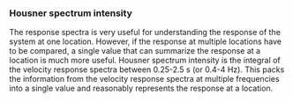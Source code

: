 ### Housner spectrum intensity

The response spectra is very useful for understanding the response of the system at one
location. However, if the response at multiple locations have to be compared, a single value that can
summarize the response at a location is much more useful. Housner spectrum intensity is the integral
of the velocity response spectra between 0.25-2.5 s (or 0.4-4 Hz). This packs the information from
the velocity response spectra at multiple frequencies into a single value and reasonably represents
the response at a location.
